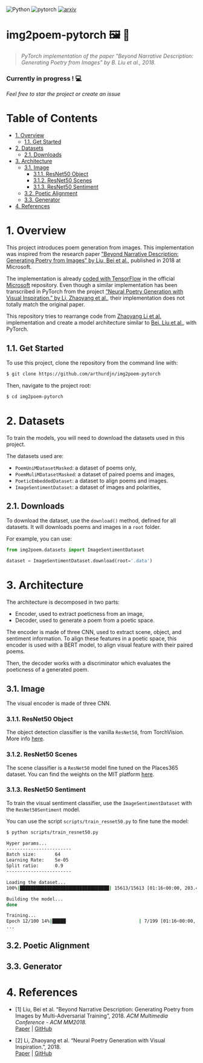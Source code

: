 ![Python](https://img.shields.io/badge/python-3.+-blue.svg)
![pytorch](https://img.shields.io/badge/pytorch-1.6.0-ee4c2c.svg)
[![arxiv](https://img.shields.io/badge/paper-arxiv-red.svg)](https://arxiv.org/abs/1804.08473)


<h1>img2poem-pytorch 🖼️ 📃</h1>

> _PyTorch implementation of the paper ‟Beyond Narrative Description: Generating Poetry from Images” by B. Liu et al., 2018._

<h3>Currently in progress ! 💻</h3>

_Feel free to star the project or create an issue_

<h1>Table of Contents</h1>

<!-- TOC -->

- [1. Overview](#1-overview)
    - [1.1. Get Started](#11-get-started)
- [2. Datasets](#2-datasets)
    - [2.1. Downloads](#21-downloads)
- [3. Architecture](#3-architecture)
    - [3.1. Image](#31-image)
        - [3.1.1. ResNet50 Object](#311-resnet50-object)
        - [3.1.2. ResNet50 Scenes](#312-resnet50-scenes)
        - [3.1.3. ResNet50 Sentiment](#313-resnet50-sentiment)
    - [3.2. Poetic Alignment](#32-poetic-alignment)
    - [3.3. Generator](#33-generator)
- [4. References](#4-references)

<!-- /TOC -->

# 1. Overview

This project introduces poem generation from images. This implementation was inspired from the research paper [‟Beyond Narrative Description: Generating Poetry from Images” by Liu, Bei et al.](https://arxiv.org/abs/1804.08473), published in 2018 at Microsoft.

The implementation is already [coded with TensorFlow](https://github.com/researchmm/img2poem) in the official [Microsoft](https://github.com/researchmm) repository. Even though a similar implementation has been transcribed in PyTorch from the project [“Neural Poetry Generation with Visual Inspiration.” by Li, Zhaoyang et al.](https://github.com/zhaoyanglijoey/Poem-From-Image), their implementation does not totally match the original paper.

This repository tries to rearrange code from [Zhaoyang Li et al.](https://github.com/zhaoyanglijoey/Poem-From-Image) implementation and create a model architecture similar to [Bei, Liu et al.](https://github.com/researchmm/img2poem), with PyTorch.

## 1.1. Get Started

To use this project, clone the repository from the command line with:

```bash
$ git clone https://github.com/arthurdjn/img2poem-pytorch
```

Then, navigate to the project root:

```bash
$ cd img2poem-pytorch
```

# 2. Datasets

To train the models, you will need to download the datasets used in this project.

The datasets used are:
* ``PoemUniMDatasetMasked``: a dataset of poems only,
* ``PoemMuliMDatasetMasked``: a dataset of paired poems and images,
* ``PoeticEmbeddedDataset``: a dataset to align poems and images.
* ``ImageSentimentDataset``: a dataset of images and polarities,

## 2.1. Downloads

To download the dataset, use the ``download()`` method, defined for all datasets.
It will downloads poems and images in a ``root`` folder.

For example, you can use:

```python
from img2poem.datasets import ImageSentimentDataset

dataset = ImageSentimentDataset.download(root='.data')
```

# 3. Architecture

The architecture is decomposed in two parts:
* Encoder, used to extract poeticness from an image,
* Decoder, used to generate a poem from a poetic space.

The encoder is made of three CNN, used to extract scene, object, and sentiment information.
To align these features in a poetic space, this encoder is used with a BERT model, to align visual feature with their paired poems.

Then, the decoder works with a discriminator which evaluates the poeticness of a generated poem.

## 3.1. Image

The visual encoder is made of three CNN.

### 3.1.1. ResNet50 Object

The object detection classifier is the vanilla ``ResNet50``, from TorchVision. More info [here](https://pytorch.org/docs/stable/torchvision/models.html#torchvision.models.resnet50).

### 3.1.2. ResNet50 Scenes

The scene classifier is a ``ResNet50`` model fine tuned on the Places365 dataset.
You can find the weights on the MIT platform [here](http://places2.csail.mit.edu/models_places365/resnet50_places365.pth.tar).

### 3.1.3. ResNet50 Sentiment

To train the visual sentiment classifier, use the ``ImageSentimentDataset`` with the ``ResNet50Sentiment`` model.

You can use the script ``scripts/train_resnet50.py`` to fine tune the model:

```bash
$ python scripts/train_resnet50.py
```

```bash
Hyper params...
------------------------
Batch size:       64
Learning Rate:    5e-05
Split ratio:      0.9
------------------------

Loading the dataset...
100%|█████████████████████████████████| 15613/15613 [01:16<00:00, 203.41it/s]

Building the model...
done

Training...
Epoch 12/100 14%|█████                           | 7/199 [01:16<00:00, 203.41it/s, train loss=0.01034]
...
```

## 3.2. Poetic Alignment

## 3.3. Generator

# 4. References

- [1] Liu, Bei et al. “Beyond Narrative Description: Generating Poetry from Images by Multi-Adversarial Training”, 2018. _ACM Multimedia Conference - ACM MM2018._  
[Paper](https://arxiv.org/abs/1804.08473) | [GitHub](https://github.com/researchmm/img2poem)

- [2] Li, Zhaoyang et al. “Neural Poetry Generation with Visual Inspiration.”, 2018.  
[Paper](https://github.com/zhaoyanglijoey/Poem-From-Image/blob/master/419_PoemGen_Report.pdf) | [GitHub](https://github.com/zhaoyanglijoey/Poem-From-Image)
